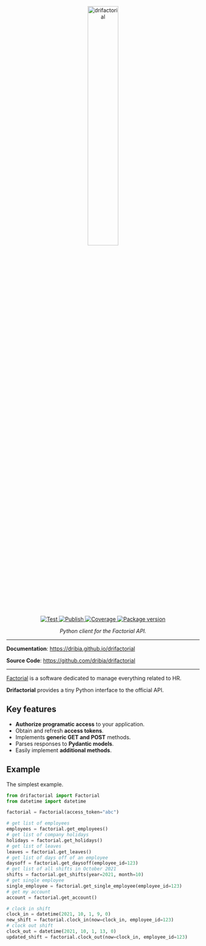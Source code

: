 <p style="text-align: center; padding-bottom: 1rem;">
    <a href="https://dribia.github.io/drifactorial">
        <img 
            src="https://dribia.github.io/drifactorial/img/logo_dribia_blau_cropped.png" 
            alt="drifactorial" 
            style="display: block; margin-left: auto; margin-right: auto; width: 40%;"
        >
    </a>
</p>

<p style="text-align: center">
    <a href="https://github.com/dribia/drifactorial/actions?query=workflow%3ATest" target="_blank">
    <img src="https://github.com/dribia/drifactorial/workflows/Test/badge.svg" alt="Test">
    </a>
    <a href="https://github.com/dribia/drifactorial/actions?query=workflow%3APublish" target="_blank">
        <img src="https://github.com/dribia/drifactorial/workflows/Publish/badge.svg" alt="Publish">
    </a>
    <a href="https://codecov.io/gh/dribia/drifactorial" target="_blank">
        <img src="https://img.shields.io/codecov/c/github/dribia/drifactorial?color=%2334D058" alt="Coverage">
    </a>
    <a href="https://pypi.org/project/drifactorial" target="_blank">
        <img src="https://img.shields.io/pypi/v/drifactorial?color=%2334D058&label=pypi%20package" alt="Package version">
    </a>
</p>

<p style="text-align: center;">
    <em>Python client for the Factorial API.</em>
</p>



---

**Documentation**: <a href="https://dribia.github.io/drifactorial" target="_blank">https://dribia.github.io/drifactorial</a>

**Source Code**: <a href="https://github.com/dribia/drifactorial" target="_blank">https://github.com/dribia/drifactorial</a>

---

[Factorial](https://factorialhr.com/) is a software dedicated to manage everything related to HR.

**Drifactorial** provides a tiny Python interface to the official API.

## Key features

* **Authorize programatic access** to your application.
* Obtain and refresh **access tokens**.
* Implements **generic GET and POST** methods.
* Parses responses to **Pydantic models**.
* Easily implement **additional methods**.

## Example

The simplest example.

```python
from drifactorial import Factorial
from datetime import datetime

factorial = Factorial(access_token="abc")

# get list of employees
employees = factorial.get_employees()
# get list of company holidays
holidays = factorial.get_holidays()
# get list of leaves
leaves = factorial.get_leaves()
# get list of days off of an employee
daysoff = factorial.get_daysoff(employee_id=123)
# get list of all shifts in October 2021
shifts = factorial.get_shifts(year=2021, month=10)
# get single employee
single_employee = factorial.get_single_employee(employee_id=123)
# get my account
account = factorial.get_account()

# clock in shift
clock_in = datetime(2021, 10, 1, 9, 0)
new_shift = factorial.clock_in(now=clock_in, employee_id=123)
# clock out shift
clock_out = datetime(2021, 10, 1, 13, 0)
updated_shift = factorial.clock_out(now=clock_in, employee_id=123)
```
